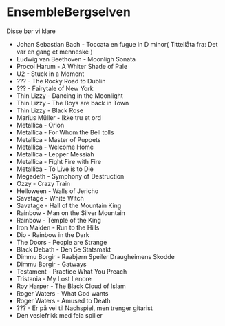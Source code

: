 # EnsembleBergselven
Disse bør vi klare

- Johan Sebastian Bach - Toccata en fugue in D minor( Tittellåta fra: Det var en gang et menneske )
- Ludwig van Beethoven - Moonligh Sonata
- Procol Harum - A Whiter Shade of Pale
- U2 - Stuck in a Moment
- ??? - The Rocky Road to Dublin
- ??? - Fairytale of New York
- Thin Lizzy - Dancing in the Moonlight
- Thin Lizzy - The Boys are back in Town
- Thin Lizzy - Black Rose
- Marius Müller - Ikke tru et ord
- Metallica - Orion
- Metallica - For Whom the Bell tolls
- Metallica - Master of Puppets
- Metallica - Welcome Home
- Metallica - Lepper Messiah
- Metallica - Fight Fire with Fire
- Metallica - To Live is to Die
- Megadeth - Symphony of Destruction
- Ozzy - Crazy Train
- Helloween - Walls of Jericho
- Savatage - White Witch
- Savatage - Hall of the Mountain King
- Rainbow - Man on the Silver Mountain
- Rainbow - Temple of the King
- Iron Maiden - Run to the Hills
- Dio - Rainbow in the Dark
- The Doors - People are Strange
- Black Debath - Den 5e Statsmakt
- Dimmu Borgir - Raabjørn Speiler Draugheimens Skodde
- Dimmu Borgir - Gatways
- Testament - Practice What You Preach
- Tristania - My Lost Lenore
- Roy Harper - The Black Cloud of Islam
- Roger Waters - What God wants
- Roger Waters - Amused to Death
- ??? - Er på vei til Nachspiel, men trenger gitarist
- Den veslefrikk med fela spiller
